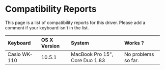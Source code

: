 # Compatibility Reports #

This page is a list of compatibility reports for this driver. Please add a comment if your keyboard isn't in the list.


| **Keyboard** | **OS X Version** | **System** | **Works ?** |
|:-------------|:-----------------|:-----------|:------------|
| Casio WK-110 | 10.5.1           | MacBook Pro 15", Core Duo 1.83 | No problems so far. |
